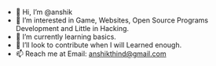 - 👋 Hi, I’m @anshik
- 👀 I’m interested in Game, Websites, Open Source Programs Development and Little in Hacking.
- 🌱 I’m currently learning basics.
- 💞️ I’ll look to contribute when I will Learned enough. 
- 📫 Reach me at Email: anshikthind@gmail.com

<!---
Anshik-Singh/Anshik-Singh is a ✨ special ✨ repository because its `README.md` (this file) appears on your GitHub profile.
You can click the Preview link to take a look at your changes.
--->
